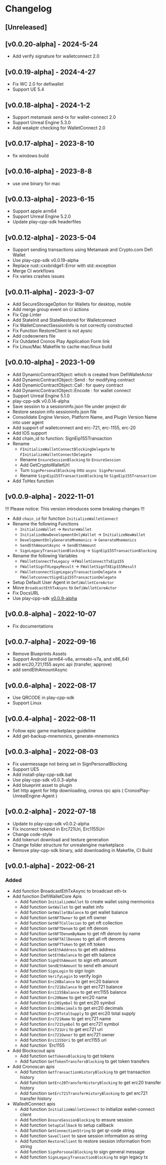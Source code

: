 # Changelog

## [Unreleased]

## [v0.0.20-alpha] - 2024-5-24
- Add verify signature for walletconnect 2.0

## [v0.0.19-alpha] - 2024-4-27
- Fix WC 2.0 for defiwallet
- Support UE 5.4

## [v0.0.18-alpha] - 2024-1-2
- Support metamask send-tx for wallet-connect 2.0
- Support Unreal Engine 5.3.0
- Add weakptr checking for WalletConnect 2.0

## [v0.0.17-alpha] - 2023-8-10
- fix windows build

## [v0.0.16-alpha] - 2023-8-8
- use one binary for mac

## [v0.0.13-alpha] - 2023-6-15
- Support apple arm64
- Support Unreal Engine 5.2.0
- Update play-cpp-sdk headerfiles

## [v0.0.12-alpha] - 2023-5-04
- Support sending transactions using Metamask and Crypto.com Defi Wallet
- Use play-cpp-sdk v0.0.19-alpha
- Replace rust::cxxbridge1::Error with std::exception
- Merge CI workflows
- Fix varies crashes issues

## [v0.0.11-alpha] - 2023-3-07
- Add SecureStorageOption for Wallets for desktop, mobile
- Add merge group event on ci actions
- Fix Cpp Linter
- Add StateInit and StateRestored for Walletconnect
- Fix WalletConnectSessionInfo is not correctly constructed
- Fix Function RestoreClient is not aysnc
- Add codeowners file
- Fix Outdated Cronos Play Application Form link
- Fix Linux/Mac Makefile to cache mac/linux build


## [v0.0.10-alpha] - 2023-1-09
- Add DynamicContractObject: which is created from DefiWalletActor
- Add DynamicContractObject::Send : for modifying contract
- Add DynamicContractObject::Call : for query contract
- Add DynamicContractObject::Encode : for wallet connect
- Support Unreal Engine 5.1.0
- play-cpp-sdk v0.0.14-alpha
- Save session to a sessioninfo.json file under project dir
- Restore session info sessioninfo.json file
- Consolidate Engine Version, Platform Name, and Plugin Version Name into user agent
- Add support of walletconnect and erc-721, erc-1155, erc-20
- Add IOS support
- Add chain_id to function: SignEip155Transaction
- Rename
  - `FInitializeWalletConnectBlockingDelegate` to `FInitializeWalletConnectDelegate`
  - Rename `EnsureSessionBlocking` to `EnsureSession`
  - Add GetCryptoWalletUrl
  - Turn `SignPersonalBlocking` into `async SignPersonal`
  - Rename `SignEip155TransactionBlocking` to `SignEip155Transaction`
- Add ToHex function


## [v0.0.9-alpha] - 2022-11-01
!!! Please notice: This version introduces some breaking changes !!!
- Add `chain_id` for function `InitializeWalletConnect`
- Rename the following Functions
  - `InitializeWallet` -> `RestoreWallet`
  - `InitializeNewDevelopmentOnlyWallet` -> `InitializeNewWallet`
  - `DevelopmentOnlyGenerateMnemonics` -> `GenerateMnemonics`
  - `SendEthAmountAsync` -> `SendEthAmount`
  - `SignLegacyTransactionBlocking` -> `SignEip155TransactionBlocking`
- Rename the following Variables
  - `FWalletConnectTxLegacy` ->`FWalletConnectTxEip155`
  - `FWalletSignTXLegayResult` -> `FWalletSignTXEip155Result`
  - `FWalletconnectSignLegacyTransactionDelegate` -> `FWalletconnectSignEip155TransactionDelegate`
- Setup Default User Agent in `DefiWalletCoreActor`
- Move `BroadcastEthTxAsync` to `DefiWalletCoreActor`
- Fix DocsURL
- Use play-cpp-sdk [v0.0.9-alpha](https://github.com/cronos-labs/play-cpp-sdk/releases/tag/v0.0.9-alpha)

## [v0.0.8-alpha] - 2022-10-07
- Fix documentations

## [v0.0.7-alpha] - 2022-09-16
- Remove Blueprints Assets
- Support Android (arm64-v8a, armeabi-v7a, and x86_64)
- add erc20,721,1155 async api (transfer, approve)
- add sendEthAmountAsync

## [v0.0.6-alpha] - 2022-08-17
- Use QRCODE in play-cpp-sdk
- Support Linux

## [v0.0.4-alpha] - 2022-08-11
- Follow epic game marketplace guideline
- Add get-backup-mnemonics, generate-mnemonics


## [v0.0.3-alpha] - 2022-08-03
- Fix usermessage not being set in SignPersonalBlocking
- Support UE5
- Add install-play-cpp-sdk.bat
- Use play-cpp-sdk v0.0.3-alpha
- Add blueprint asset to plugin
- Set http agent for http downloading, cronos rpc apis ( CronosPlay-UnrealEngine-Agent )

## [v0.0.2-alpha] - 2022-07-18
- Update to play-cpp-sdk v0.0.2-alpha
- Fix incorrect tokenid in Erc721Uri, Erc1155Uri
- Change code-style
- Add tokenuri download and texture generation
- Change folder structure for unrealengine marketplace
- Remove play-cpp-sdk binary, add downloading in Makefile, CI Build

## [v0.0.1-alpha] - 2022-06-21
### Added
- Add function BroadcastEthTxAsync to broadcast eth-tx
- Add function DefiWalletCore Apis
  - Add function `InitializeWallet` to create wallet using menmonics
  - Add function `GetWallet` to get wallet info
  - Add function `GetWalletBalance` to get wallet balance
  - Add function `GetNFTOwner` to get nft owner
  - Add function `GetNFTCollecion` to get nft collection
  - Add function `GetNFTDenom` to get nft denom
  - Add function `GetNFTDenomByName` to get nft denom by name
  - Add function `GetNFTAllDenoms` to get all nft denoms
  - Add function `GetNFTToken` to get nft token
  - Add function `GetEthAddress` to get eth address
  - Add function `GetEthBalance` to get eth balance
  - Add function `SignEthAmount` to sign eth amount
  - Add function `SendEthAmount` to send eth amount
  - Add function `SignLogin` to sign login
  - Add function `VerifyLogin` to verify login
  - Add function `Erc20Balance` to get erc20 balance
  - Add function `Erc721Balance` to get erc721 balance
  - Add function `Erc1155Balance` to get erc1155 balance
  - Add function `Erc20Name` to get erc20 name
  - Add function `Erc20Symbol` to get erc20 symbol
  - Add function `Erc20Decimals` to get erc20 decimals
  - Add function `Erc20TotalSupply` to get erc20 total supply
  - Add function `Erc721Name` to get erc721 name
  - Add function `Erc721Symbol` to get erc721 symbol
  - Add function `Erc721Uri` to get erc721 uri
  - Add function `Erc721Owner` to get erc721 owner
  - Add function `Erc1155Uri` to get erc1155 uri
  - Add function `Erc1155
- Add Blockscout apis
  - Add function `GetTokensBlocking` to get tokens
  - Add function `GetTokenTransfersBlocking` to get token transfers
- Add Cronoscan apis
  - Add function `GetTransactionHistoryBlocking` to get transaction history
  - Add function `GetErc20TransferHistoryBlocking` to get erc20 transfer history
  - Add function `GetErc721TransferHistoryBlocking` to get erc721 transfer history
- WalledtConnect apis
  - Add function `InitializeWalletConnect` to initialize wallet-connect client
  - Add function `EnsureSessionBlocking` to ensure session
  - Add function `SetupCallback` to setup callback
  - Add function `GetConnectionString` to get qr-code string
  - Add function `SaveClient` to save session information as string
  - Add function `RestoreClient` to restore session information from string
  - Add function `SignPersonalBlocking` to sign general message
  - Add function `SignLegacyTransactionBlocking` to sign legacy tx
